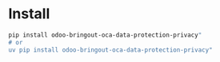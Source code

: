 # Install

```bash
pip install odoo-bringout-oca-data-protection-privacy"
# or
uv pip install odoo-bringout-oca-data-protection-privacy"
```
